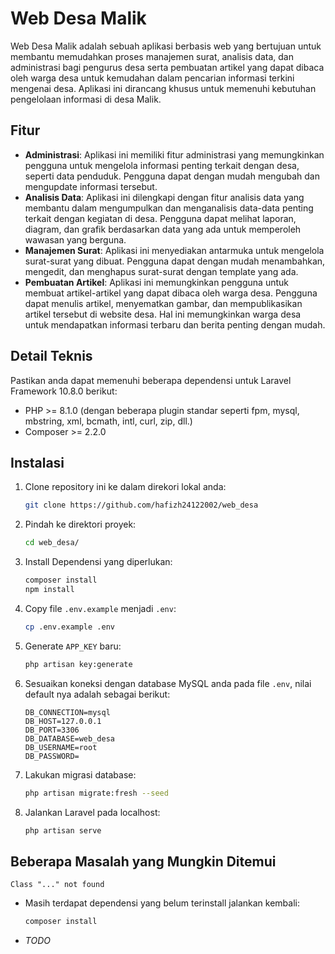 # Web Desa Malik

Web Desa Malik adalah sebuah aplikasi berbasis web yang bertujuan untuk membantu memudahkan proses manajemen surat, analisis data, dan administrasi bagi pengurus desa serta pembuatan artikel yang dapat dibaca oleh warga desa untuk kemudahan dalam pencarian informasi terkini mengenai desa. Aplikasi ini dirancang khusus untuk memenuhi kebutuhan pengelolaan informasi di desa Malik.

## Fitur

- **Administrasi**: Aplikasi ini memiliki fitur administrasi yang memungkinkan pengguna untuk mengelola informasi penting terkait dengan desa, seperti data penduduk. Pengguna dapat dengan mudah mengubah dan mengupdate informasi tersebut.
- **Analisis Data**: Aplikasi ini dilengkapi dengan fitur analisis data yang membantu dalam mengumpulkan dan menganalisis data-data penting terkait dengan kegiatan di desa. Pengguna dapat melihat laporan, diagram, dan grafik berdasarkan data yang ada untuk memperoleh wawasan yang berguna.
- **Manajemen Surat**: Aplikasi ini menyediakan antarmuka untuk mengelola surat-surat yang dibuat. Pengguna dapat dengan mudah menambahkan, mengedit, dan menghapus surat-surat dengan template yang ada.
- **Pembuatan Artikel**: Aplikasi ini memungkinkan pengguna untuk membuat artikel-artikel yang dapat dibaca oleh warga desa. Pengguna dapat menulis artikel, menyematkan gambar, dan mempublikasikan artikel tersebut di website desa. Hal ini memungkinkan warga desa untuk mendapatkan informasi terbaru dan berita penting dengan mudah.

## Detail Teknis

Pastikan anda dapat memenuhi beberapa dependensi untuk Laravel Framework 10.8.0 berikut:
- PHP >= 8.1.0 (dengan beberapa plugin standar seperti fpm, mysql, mbstring, xml, bcmath, intl, curl, zip, dll.)
- Composer >= 2.2.0

## Instalasi

<!-- ### *Linux* -->
1. Clone repository ini ke dalam direkori lokal anda:
	```bash
	git clone https://github.com/hafizh24122002/web_desa
	```
2. Pindah ke direktori proyek:
	```bash
	cd web_desa/
	```
3. Install Dependensi yang diperlukan:
	```bash
	composer install
	npm install
	```
4. Copy file `.env.example` menjadi `.env`:
	```bash
	cp .env.example .env
	```
5. Generate `APP_KEY` baru:
	```bash
	php artisan key:generate
	```
6. Sesuaikan koneksi dengan database MySQL anda pada file `.env`, nilai default nya adalah sebagai berikut:
	```
	DB_CONNECTION=mysql
	DB_HOST=127.0.0.1
	DB_PORT=3306
	DB_DATABASE=web_desa
	DB_USERNAME=root
	DB_PASSWORD=
	```
7. Lakukan migrasi database:
	```bash
	php artisan migrate:fresh --seed
	```
8. Jalankan Laravel pada localhost:
	```bash
	php artisan serve
	```

## Beberapa Masalah yang Mungkin Ditemui

`Class "..." not found`

- Masih terdapat dependensi yang belum terinstall jalankan kembali:
	```bash
	composer install
	```
- *TODO*

<!-- ## License

The Laravel framework is open-sourced software licensed under the [MIT license](https://opensource.org/licenses/MIT). -->
